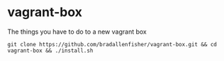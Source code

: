 # vagrant-box
The things you have to do to a new vagrant box
```shell
git clone https://github.com/bradallenfisher/vagrant-box.git && cd vagrant-box && ./install.sh
```
